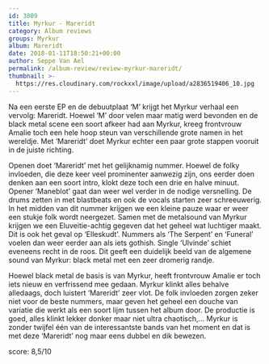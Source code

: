 ```yaml
---
id: 3809
title: Myrkur - Mareridt
category: Album reviews
groups: Myrkur
album: Mareridt
date: 2018-01-11T18:50:21+00:00
author: Seppe Van Ael
permalink: /album-review/review-myrkur-mareridt/
thumbnail: >-
  https://res.cloudinary.com/rockxxl/image/upload/a2836519406_10.jpg
---
```

Na een eerste EP en de debuutplaat ‘M’ krijgt het Myrkur verhaal een vervolg: Mareridt. Hoewel ‘M’ door velen maar matig werd bevonden en de black metal scene een soort afkeer had aan Myrkur, kreeg frontvrouw Amalie toch een hele hoop steun van verschillende grote namen in het wereldje. Met ‘Mareridt’ doet Myrkur echter een paar grote stappen vooruit in de juiste richting.

Openen doet ‘Mareridt’ met het gelijknamig nummer. Hoewel de folky invloeden, die deze keer veel prominenter aanwezig zijn, ons eerder doen denken aan een soort intro, klokt deze toch een drie en halve minuut. Opener ‘Maneblot’ gaat dan weer wel verder in de nodige versnelling. De drums zetten in met blastbeats en ook de vocals starten zeer schreeuwerig. In het midden van dit nummer krijgen we een kleine pauze waar er weer een stukje folk wordt neergezet. Samen met de metalsound van Myrkur krijgen we een Eluveitie-achtig gegeven dat het geheel wat luchtiger maakt. Dit is ook het geval op ‘Elleskudt’. Nummers als ‘The Serpent’ en ‘Funeral’ voelen dan weer eerder aan als iets gothish. Single ‘Ulvinde’ schiet eveneens recht in de roos. Dit geeft een duidelijk beeld van de algemene sound van Myrkur: black metal met een zeer dromerig randje.

Hoewel black metal de basis is van Myrkur, heeft frontvrouw Amalie er toch iets nieuw en verfrissend mee gedaan. Myrkur klinkt alles behalve alledaags, doch luistert ‘Mareridt’ zeer vlot. De folk invloeden zorgen zeker niet voor de beste nummers, maar geven het geheel een douche van variatie die werkt als een soort lijm tussen het album door. De productie is goed, alles klinkt lekker donker maar niet ultra chaotisch,… Myrkur is zonder twijfel één van de interessantste bands van het moment en dat is met deze ‘Mareridt’ nog maar eens dubbel en dik bewezen.

score: 8,5/10

